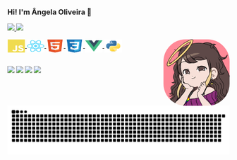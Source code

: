 ### Hi! I'm Ângela Oliveira 👋

<div>
  <a href="https://github.com/angela-oliveira">
  <img height="180em" src="https://github-readme-stats.vercel.app/api?username=angela-oliveira&show_icons=true&theme=cobalt&include_all_commits=true&count_private=true"/>
  <img height="180em" src="https://github-readme-stats.vercel.app/api/top-langs/?username=angela-oliveira&layout=compact&langs_count=7&theme=cobalt"/>
</div>
  
<div style="display: inline_block"><br>
  <img align="center" alt="Angela-Js" height="30" width="40" src="https://raw.githubusercontent.com/devicons/devicon/master/icons/javascript/javascript-plain.svg">
  <img align="center" alt="Angela-React" height="30" width="40" src="https://raw.githubusercontent.com/devicons/devicon/master/icons/react/react-original.svg">
  <img align="center" alt="Angela-HTML" height="30" width="40" src="https://raw.githubusercontent.com/devicons/devicon/master/icons/html5/html5-original.svg">
  <img align="center" alt="Angela-CSS" height="30" width="40" src="https://raw.githubusercontent.com/devicons/devicon/master/icons/css3/css3-original.svg">
  <img align="center" alt="Angela-Vue" height="30" width="40" src="https://raw.githubusercontent.com/devicons/devicon/master/icons/vuejs/vuejs-original.svg">
  <img align="center" alt="Angela-Python" height="30" width="40" src="https://raw.githubusercontent.com/devicons/devicon/master/icons/python/python-original.svg">
  
  <img align="right" alt="Angela-pic" height="150" style="border-radius:50px;" src="https://github.com/angela-oliveira/files/blob/master/avatagit.png?raw=true">
</div>
  
  
  ##
 
<div> 
  <a href="https://www.instagram.com/angelaoliveira.ux/" target="_blank"><img src="https://img.shields.io/badge/-Instagram-%23E4405F?style=for-the-badge&logo=instagram&logoColor=white" target="_blank"></a>
  <a href = "mailto:angela.oliveira.rcc@gmail.com"><img src="https://img.shields.io/badge/-Gmail-%23333?style=for-the-badge&logo=gmail&logoColor=white" target="_blank"></a>
  <a href="https://www.linkedin.com/in/angela-mr-oliveira/" target="_blank"><img src="https://img.shields.io/badge/-LinkedIn-%230077B5?style=for-the-badge&logo=linkedin&logoColor=white" target="_blank"></a> 
  <a href="https://t.me/angelamroliveira" target="_blank"><img src="https://img.shields.io/badge/Telegram-2CA5E0?style=for-the-badge&logo=telegram&logoColor=white" target="_blank"></a>
 
 
</div>
  
![Snake animation](https://github.com/angela-oliveira/angela-oliveira/blob/output/github-contribution-grid-snake.svg)

